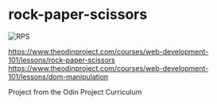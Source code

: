 # rock-paper-scissors

![RPS](https://github.com/margoriordan/rock-paper-scissors/assets/104601376/0fcb8217-c611-4c4b-86a8-696dd8a22de5)

https://www.theodinproject.com/courses/web-development-101/lessons/rock-paper-scissors 
https://www.theodinproject.com/courses/web-development-101/lessons/dom-manipulation

Project from the Odin Project Curriculum
